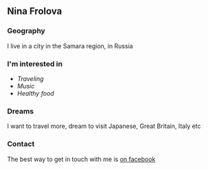 ## Nina Frolova
### Geography

I live in a city in the Samara region, in Russia

### I'm interested in

- *Traveling*
- *Music*
- *Healthy food* 

### Dreams

I want to travel more, dream to visit Japanese, Great Britain, Italy etc

### Contact

The best way to get in touch with me is [on facebook](https://www.facebook.com/nilsa.frolova)
